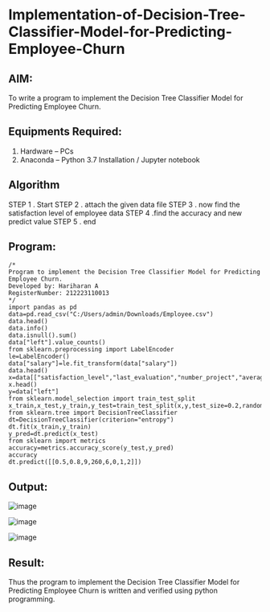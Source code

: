 # Implementation-of-Decision-Tree-Classifier-Model-for-Predicting-Employee-Churn

## AIM:
To write a program to implement the Decision Tree Classifier Model for Predicting Employee Churn.

## Equipments Required:
1. Hardware – PCs
2. Anaconda – Python 3.7 Installation / Jupyter notebook

## Algorithm
STEP 1 . Start 
STEP 2 . attach the given data file 
STEP 3 . now find the satisfaction level of employee data 
STEP 4 .find the accuracy and new predict value 
STEP 5 . end

## Program:
```
/*
Program to implement the Decision Tree Classifier Model for Predicting Employee Churn.
Developed by: Hariharan A
RegisterNumber: 212223110013
*/
import pandas as pd
data=pd.read_csv("C:/Users/admin/Downloads/Employee.csv")
data.head()
data.info()
data.isnull().sum()
data["left"].value_counts()
from sklearn.preprocessing import LabelEncoder
le=LabelEncoder()
data["salary"]=le.fit_transform(data["salary"])
data.head()
x=data[["satisfaction_level","last_evaluation","number_project","average_montly_hours","time_spend_company","Work_accident","promotion_last_5years","salary"]]
x.head()
y=data["left"]
from sklearn.model_selection import train_test_split
x_train,x_test,y_train,y_test=train_test_split(x,y,test_size=0.2,random_state=100)
from sklearn.tree import DecisionTreeClassifier
dt=DecisionTreeClassifier(criterion="entropy")
dt.fit(x_train,y_train)
y_pred=dt.predict(x_test)
from sklearn import metrics
accuracy=metrics.accuracy_score(y_test,y_pred)
accuracy
dt.predict([[0.5,0.8,9,260,6,0,1,2]])
```

## Output:
![image](https://github.com/user-attachments/assets/d672b72b-f4cd-4d70-bb31-ee1f214230e6)

![image](https://github.com/user-attachments/assets/85a69236-c9ef-4f85-87d0-e911205a3af6)

![image](https://github.com/user-attachments/assets/c4a13375-9823-4955-a204-df405a6dcc43)


## Result:
Thus the program to implement the  Decision Tree Classifier Model for Predicting Employee Churn is written and verified using python programming.
